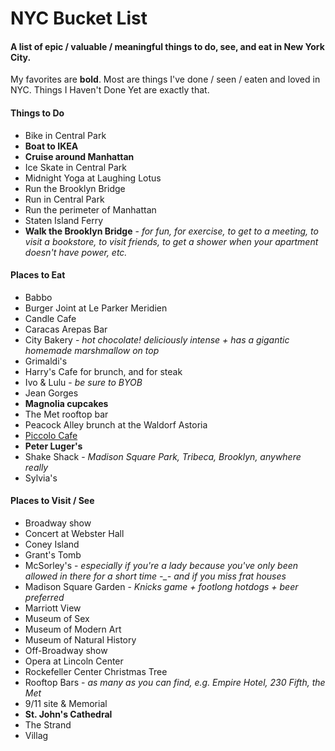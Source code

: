 NYC Bucket List
===============

#### A list of epic / valuable / meaningful things to do, see, and eat in New York City. 
 My favorites are **bold**.
 Most are things I've done / seen / eaten and loved in NYC.
 Things I Haven't Done Yet are exactly that.

#### Things to Do
* Bike in Central Park
* **Boat to IKEA**
* **Cruise around Manhattan**
* Ice Skate in Central Park
* Midnight Yoga at Laughing Lotus
* Run the Brooklyn Bridge
* Run in Central Park
* Run the perimeter of Manhattan
* Staten Island Ferry
* **Walk the Brooklyn Bridge** - *for fun, for exercise, to get to a meeting, to visit a bookstore, to visit friends, to get a shower when your apartment doesn't have power, etc.*


#### Places to Eat
* Babbo
* Burger Joint at Le Parker Meridien
* Candle Cafe
* Caracas Arepas Bar
* City Bakery - *hot chocolate! deliciously intense + has a gigantic homemade marshmallow on top*
* Grimaldi's
* Harry's Cafe for brunch, and for steak
* Ivo & Lulu - *be sure to BYOB*
* Jean Gorges
* **Magnolia cupcakes**
* The Met rooftop bar
* Peacock Alley brunch at the Waldorf Astoria
* [Piccolo Cafe](https://maps.google.com/maps?ie=UTF8&q=piccolo+cafe+nyc&fb=1&gl=us&hq=piccolo+cafe&hnear=New+York&ll=40.781126,-73.979702&spn=0.021512,0.034418&t=m&z=15&vpsrc=6&iwloc=A&cid=1604084248066309408)
* **Peter Luger's**
* Shake Shack - *Madison Square Park, Tribeca, Brooklyn, anywhere really*
* Sylvia's


#### Places to Visit / See
* Broadway show
* Concert at Webster Hall
* Coney Island
* Grant's Tomb
* McSorley's - *especially if you're a lady because you've only been allowed in there for a short time -_- and if you miss frat houses*
* Madison Square Garden - *Knicks game + footlong hotdogs + beer preferred*
* Marriott View
* Museum of Sex
* Museum of Modern Art
* Museum of Natural History
* Off-Broadway show
* Opera at Lincoln Center
* Rockefeller Center Christmas Tree
* Rooftop Bars - *as many as you can find, e.g. Empire Hotel, 230 Fifth, the Met*
* 9/11 site & Memorial
* **St. John's Cathedral**
* The Strand
* Villag